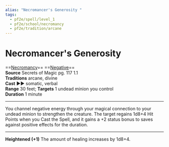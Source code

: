 ```yaml
---
alias: "Necromancer's Generosity "
tags:
  - pf2e/spell/level_1
  - pf2e/school/necromancy
  - pf2e/tradition/arcane
---
```


# Necromancer's Generosity

==[Necromancy](../../../Traits/Necromancy.md)== ==[Negative](../../../Traits/Negative.md)==  
__Source__ Secrets of Magic pg. 117 1.1  
**Traditions** arcane, divine  
**Cast** ►► somatic, verbal  
**Range** 30 feet; **Targets** 1 undead minion you control  
**Duration** 1 minute

---

You channel negative energy through your magical connection to your undead minion to strengthen the creature. The target regains 1d8+4 Hit Points when you Cast the Spell, and it gains a +2 status bonus to saves against positive effects for the duration.

<hr>

**Heightened (+1)** The amount of healing increases by 1d8+4.
